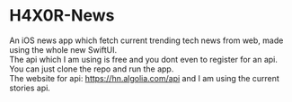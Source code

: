 # H4X0R-News
 An iOS news app which fetch current trending tech news from web, made using the whole new SwiftUI.<br/>
The api which I am using is free and you dont even to register for an api. You can just clone the repo and run the app.<br/>
The website for api: https://hn.algolia.com/api and I am using the current stories api. <br/>
